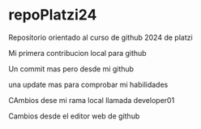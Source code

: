 # repoPlatzi24
Repositorio orientado al curso de github 2024 de platzi

Mi primera contribucion local para github

Un commit mas pero desde mi github

una update mas para comprobar mi habilidades

CAmbios dese mi rama local llamada developer01

Cambios desde el editor web de github 
